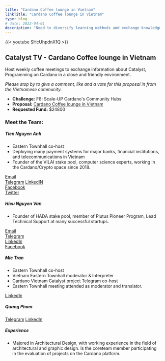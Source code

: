 ```yaml
---
title: "Cardano Coffee lounge in Vietnam"
linkTitle: "Cardano Coffee lounge in Vietnam"
type: blog
# date: 2022-04-01
description: "Need to diversify learning methods and exchange knowledge with experienced devs and Cardanian in Vietnam"
---
```


{{<  youtube SHcUhpdnX1Q >}}

## Catalyst TV - Cardano Coffee lounge in Vietnam

Host weekly coffee meetings to exchange information about Catalyst, Programming on Cardano in a close and friendly environment.

*Please stop by to give a comment, like and a vote for this proposal in from the Vietnamese community.*

- **Challenge:** F8: Scale-UP Cardano's Community Hubs
- **Proposal:** [Cardano Coffee lounge in Vietnam](https://cardano.ideascale.com/c/idea/398359)  
- **Requested Fund:** $24800

### Meet the Team:

##### **Tien Nguyen Anh**  
- Eastern Townhall co-host
- Deploying many payment systems for major banks, financial institutions, and telecommunications in Vietnam
- Founder of the VILAI stake pool, computer science experts, working in the Cardano/Crypto space since 2018.

[Email](tienna@gmail.com)  
[Telegram](t.me/tiennguyenanh)
[LinkedIN](https://www.linkedin.com/in/tienna/)  
[Facebook](https://www.facebook.com/tiennguyena)  
[Twitter](https://twitter.com/tiennganh)

##### **Hieu Nguyen Van**
- Founder of HADA stake pool, member of Plutus Pioneer Program, Lead Technical Support at many successful startups.

[Email](nvhieu1978@gmail.com)  
[Telegram](t.me/nvhieu1978)  
[LinkedIn](https://www.linkedin.com/in/nguyen-van-hieu-b4410121b/)  
[Facebook](https://www.facebook.com/hieu.nguyenvan.794628)

##### **Mie Tran**
- Eastern Townhall co-host
- Vietnam Eastern Townhall moderator & Interpreter
- Cardano Vietnam Catalyst project Telegram co-host
- Eastern Townhall meeting attended as moderator and translator.
   
[LinkedIn](https://www.youtube.com/redirect?event=video_description&redir_token=QUFFLUhqbGlTVEJzUnJWNHlSSDZGTk1NZHZTUjRtWGN0UXxBQ3Jtc0tsY3huSmJlMEN4WkYxOE0yalJSMUN2RXNKX0xrLXRiaWViOE5mbmpHblJxNktYQ05zeTdJX0ZyRWxrYTNnRGZtVjlxR2tZMWJlR3NwQlRySFdnUlZmekdzRmhKXzlRUXIxZFA1WGhBWFFtc25TbVVPRQ&q=https%3A%2F%2Fwww.linkedin.com%2Fin%2Fngocmytranle0407%2F)  


##### **Quang Pham**
[Telegram](t.me/quangar)
[LinkedIn](https://www.youtube.com/redirect?event=video_description&redir_token=QUFFLUhqbVl6N2RiVXlSdV9nRXJOQW04NWZ6ZC1wTW1NQXxBQ3Jtc0trd1RLbDhwMDhJVUU2YnQ1RnN3REk2WlJhaXRHT0hIVEF4RlhGM1BNWS1QZFpLa1ZYd29xY0dtUGZZTEpXaEZYV2c1MXRFUDNMSFFIS1ZjOTdXWnQ4MUhJQVdOajhqN254YW1OR3QxaThiRlFPejRRZw&q=https%3A%2F%2Fwww.linkedin.com%2Fin%2Fquang-pham289%2F)

##### Experience
- Majored in Architectural Design, with working experience in the field of architectural and graphic design. Is the coreteam member participating in the evaluation of projects on the Cardano platform.